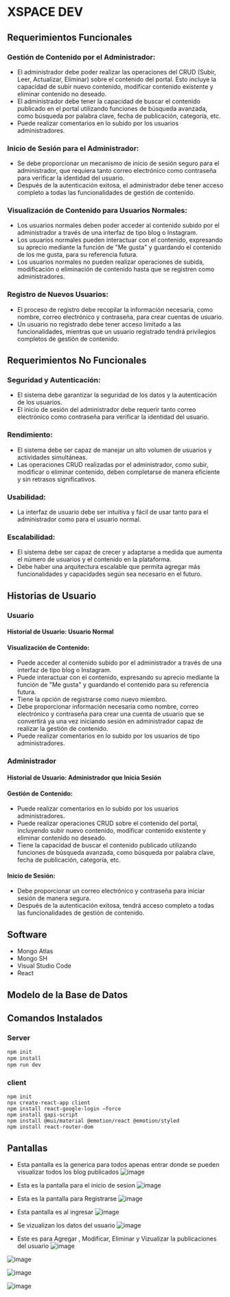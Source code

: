 # XSPACE DEV 
## Requerimientos Funcionales

### Gestión de Contenido por el Administrador:

- El administrador debe poder realizar las operaciones del CRUD (Subir, Leer, Actualizar, Eliminar) sobre el contenido del portal. Esto incluye la capacidad de subir nuevo contenido, modificar contenido existente y eliminar contenido no deseado.
- El administrador debe tener la capacidad de buscar el contenido publicado en el portal utilizando funciones de búsqueda avanzada, como búsqueda por palabra clave, fecha de publicación, categoría, etc.
- Puede realizar comentarios en lo subido por los usuarios administradores.

### Inicio de Sesión para el Administrador:

- Se debe proporcionar un mecanismo de inicio de sesión seguro para el administrador, que requiera tanto correo electrónico como contraseña para verificar la identidad del usuario.
- Después de la autenticación exitosa, el administrador debe tener acceso completo a todas las funcionalidades de gestión de contenido.

### Visualización de Contenido para Usuarios Normales:

- Los usuarios normales deben poder acceder al contenido subido por el administrador a través de una interfaz de tipo blog o Instagram.
- Los usuarios normales pueden interactuar con el contenido, expresando su aprecio mediante la función de "Me gusta" y guardando el contenido de los me gusta, para su referencia futura.
- Los usuarios normales no pueden realizar operaciones de subida, modificación o eliminación de contenido hasta que se registren como administradores.

### Registro de Nuevos Usuarios:

- El proceso de registro debe recopilar la información necesaria, como nombre, correo electrónico y contraseña, para crear cuentas de usuario.
- Un usuario no registrado debe tener acceso limitado a las funcionalidades, mientras que un usuario registrado tendrá privilegios completos de gestión de contenido.

## Requerimientos No Funcionales

### Seguridad y Autenticación:

- El sistema debe garantizar la seguridad de los datos y la autenticación de los usuarios.
- El inicio de sesión del administrador debe requerir tanto correo electrónico como contraseña para verificar la identidad del usuario.

### Rendimiento:

- El sistema debe ser capaz de manejar un alto volumen de usuarios y actividades simultáneas.
- Las operaciones CRUD realizadas por el administrador, como subir, modificar o eliminar contenido, deben completarse de manera eficiente y sin retrasos significativos.

### Usabilidad:

- La interfaz de usuario debe ser intuitiva y fácil de usar tanto para el administrador como para el usuario normal.

### Escalabilidad:

- El sistema debe ser capaz de crecer y adaptarse a medida que aumenta el número de usuarios y el contenido en la plataforma.
- Debe haber una arquitectura escalable que permita agregar más funcionalidades y capacidades según sea necesario en el futuro.

## Historias de Usuario

### Usuario

#### Historial de Usuario: Usuario Normal

#### Visualización de Contenido:

- Puede acceder al contenido subido por el administrador a través de una interfaz de tipo blog o Instagram.
- Puede interactuar con el contenido, expresando su aprecio mediante la función de "Me gusta" y guardando el contenido para su referencia futura.
- Tiene la opción de registrarse como nuevo miembro.
- Debe proporcionar información necesaria como nombre, correo electrónico y contraseña para crear una cuenta de usuario que se convertirá ya una vez iniciando sesión en administrador capaz de realizar la gestión de contenido.
- Puede realizar comentarios en lo subido por los usuarios de tipo administradores.

### Administrador

#### Historial de Usuario: Administrador que Inicia Sesión

#### Gestión de Contenido:

- Puede realizar comentarios en lo subido por los usuarios administradores.
- Puede realizar operaciones CRUD sobre el contenido del portal, incluyendo subir nuevo contenido, modificar contenido existente y eliminar contenido no deseado.
- Tiene la capacidad de buscar el contenido publicado utilizando funciones de búsqueda avanzada, como búsqueda por palabra clave, fecha de publicación, categoría, etc.

#### Inicio de Sesión:

- Debe proporcionar un correo electrónico y contraseña para iniciar sesión de manera segura.
- Después de la autenticación exitosa, tendrá acceso completo a todas las funcionalidades de gestión de contenido.

## Software

- Mongo Atlas
- Mongo SH
- Visual Studio Code
- React

## Modelo de la Base de Datos

## Comandos Instalados

### Server

```bash
npm init
npm install
npm run dev
```
### client
```
npm init
npx create-react-app client
npm install react-google-login –force
npm install gapi-script   
npm install @mui/material @emotion/react @emotion/styled
npm install react-router-dom
```

## Pantallas 
- Esta pantalla es la generica para todos apenas entrar donde se pueden visualizar todos los blog publicados
![image](https://github.com/Ale0515-GG/Pruebita/assets/116208731/3819d1a2-b881-4bfc-96aa-c0ede1edb87f)

- Esta es la pantalla para el inicio de sesion
![image](https://github.com/Ale0515-GG/Pruebita/assets/116208731/2d91c3da-8d99-4f11-afa1-85c6ea40a37c)


- Esta es la pantalla para Registrarse
![image](https://github.com/Ale0515-GG/Pruebita/assets/116208731/80b6a834-4596-412d-96e9-58557d944570)


- Esta pantalla es al ingresar
![image](https://github.com/Ale0515-GG/Pruebita/assets/116208731/b644b054-47f9-4358-b049-5b96e1c7b94f)

- Se vizualizan los datos del usuario
![image](https://github.com/Ale0515-GG/Pruebita/assets/116208731/a746b992-2369-420d-bf74-c402e7174741)


- Este es para Agregar , Modificar, Eliminar y Vizualizar la publicaciones del usuario
![image](https://github.com/Ale0515-GG/Pruebita/assets/116208731/e4eaed96-38fd-49bf-9828-fa47a9eb31cd)

![image](https://github.com/Ale0515-GG/Pruebita/assets/116208731/f147b92d-6769-4a11-81c1-c1675c0fda4c)


![image](https://github.com/Ale0515-GG/Pruebita/assets/116208731/dfe6a441-4e71-4a26-b1d9-471ee1f5d61c)

![image](https://github.com/Ale0515-GG/Pruebita/assets/116208731/405b3ffb-9ac5-45ae-9a25-ff3344e1b44c)











